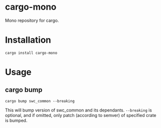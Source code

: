 # cargo-mono

Mono repository for cargo.

# Installation

```
cargo install cargo-mono
```

# Usage 

## cargo bump

```
cargo bump swc_common --breaking
```

This will bump version of swc_common and its dependants.
`--breaking` is optional, and if omitted, only patch (according to semver) of specified crate is bumped.

